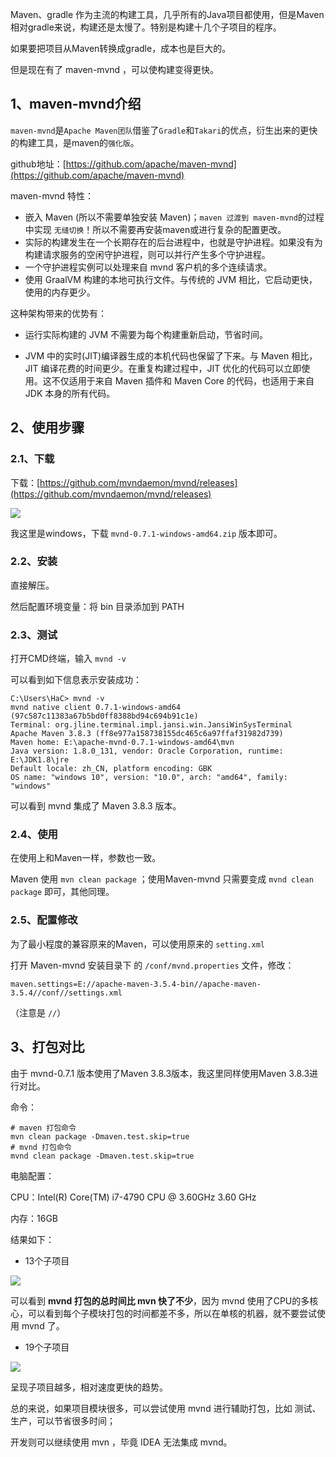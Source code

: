 Maven、gradle 作为主流的构建工具，几乎所有的Java项目都使用，但是Maven相对gradle来说，构建还是太慢了。特别是构建十几个子项目的程序。

如果要把项目从Maven转换成gradle，成本也是巨大的。

但是现在有了 maven-mvnd ，可以使构建变得更快。

## 1、maven-mvnd介绍

`maven-mvnd`是`Apache Maven团队`借鉴了`Gradle`和`Takari`的优点，衍生出来的更快的构建工具，是maven的`强化版`。

github地址：[https://github.com/apache/maven-mvnd](https://github.com/apache/maven-mvnd)

maven-mvnd 特性：

- 嵌入 Maven (所以不需要单独安装 Maven)；`maven 过渡到 maven-mvnd`的过程中实现 `无缝切换`！所以不需要再安装maven或进行复杂的配置更改。
- 实际的构建发生在一个长期存在的后台进程中，也就是守护进程。如果没有为构建请求服务的空闲守护进程，则可以并行产生多个守护进程。
- 一个守护进程实例可以处理来自 mvnd 客户机的多个连续请求。
- 使用 GraalVM 构建的本地可执行文件。与传统的 JVM 相比，它启动更快，使用的内存更少。

这种架构带来的优势有：

- 运行实际构建的 JVM 不需要为每个构建重新启动，节省时间。

- JVM 中的实时(JIT)编译器生成的本机代码也保留了下来。与 Maven 相比，JIT 编译花费的时间更少。在重复构建过程中，JIT 优化的代码可以立即使用。这不仅适用于来自 Maven 插件和 Maven Core 的代码，也适用于来自 JDK 本身的所有代码。



## 2、使用步骤

### 2.1、下载

下载：[https://github.com/mvndaemon/mvnd/releases](https://github.com/mvndaemon/mvnd/releases)

![](https://cdn.jsdelivr.net/gh/DogerRain/image@main/Home/image-20220309150339060.png)

我这里是windows，下载 `mvnd-0.7.1-windows-amd64.zip` 版本即可。

### 2.2、安装

直接解压。

然后配置环境变量：将 bin 目录添加到 PATH

### 2.3、测试

打开CMD终端，输入 `mvnd -v`

可以看到如下信息表示安装成功：

```shell
C:\Users\HaC> mvnd -v
mvnd native client 0.7.1-windows-amd64 (97c587c11383a67b5bd0ff8388bd94c694b91c1e)
Terminal: org.jline.terminal.impl.jansi.win.JansiWinSysTerminal
Apache Maven 3.8.3 (ff8e977a158738155dc465c6a97ffaf31982d739)
Maven home: E:\apache-mvnd-0.7.1-windows-amd64\mvn
Java version: 1.8.0_131, vendor: Oracle Corporation, runtime: E:\JDK1.8\jre
Default locale: zh_CN, platform encoding: GBK
OS name: "windows 10", version: "10.0", arch: "amd64", family: "windows"
```

可以看到 mvnd 集成了 Maven 3.8.3 版本。

### 2.4、使用

在使用上和Maven一样，参数也一致。

Maven 使用 `mvn clean package` ；使用Maven-mvnd 只需要变成 `mvnd clean package` 即可，其他同理。

### 2.5、配置修改

为了最小程度的兼容原来的Maven，可以使用原来的 `setting.xml` 

打开 Maven-mvnd 安装目录下 的 `/conf/mvnd.properties` 文件，修改：

```properties
maven.settings=E://apache-maven-3.5.4-bin//apache-maven-3.5.4//conf//settings.xml
```

（注意是 `//`）

## 3、打包对比

由于 mvnd-0.7.1 版本使用了Maven 3.8.3版本，我这里同样使用Maven 3.8.3进行对比。

命令：

```shell
# maven 打包命令
mvn clean package -Dmaven.test.skip=true
# mvnd 打包命令
mvnd clean package -Dmaven.test.skip=true
```

电脑配置：

CPU：Intel(R) Core(TM) i7-4790 CPU @ 3.60GHz   3.60 GHz

内存：16GB

结果如下：

- 13个子项目

![](https://cdn.jsdelivr.net/gh/DogerRain/image@main/Home/image-2022-03-09-1646811043.png)

可以看到 **mvnd 打包的总时间比 mvn 快了不少**，因为 mvnd 使用了CPU的多核心，可以看到每个子模块打包的时间都差不多，所以在单核的机器，就不要尝试使用 mvnd 了。

- 19个子项目

![](https://cdn.jsdelivr.net/gh/DogerRain/image@main/Home/image-2022-03-09-1646817991.png)

呈现子项目越多，相对速度更快的趋势。



总的来说，如果项目模块很多，可以尝试使用 mvnd 进行辅助打包，比如 测试、生产，可以节省很多时间；

开发则可以继续使用 mvn ，毕竟 IDEA 无法集成 mvnd。

